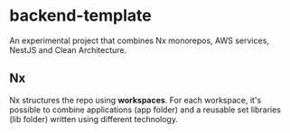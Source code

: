# backend-template
An experimental project that combines Nx monorepos, AWS services, NestJS and Clean Architecture.

## Nx
Nx structures the repo using **workspaces**. For each workspace, it's possible to combine applications (app folder) and a reusable set libraries (lib folder) written using different technology.


